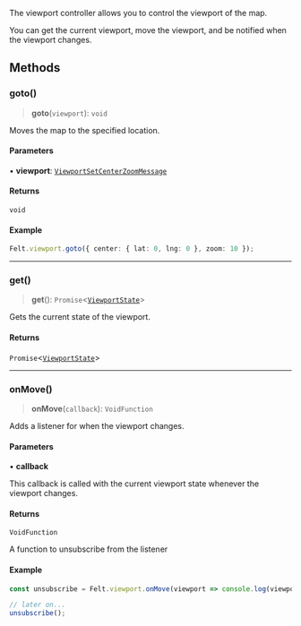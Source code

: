 The viewport controller allows you to control the viewport of the map.

You can get the current viewport, move the viewport, and be notified when
the viewport changes.

## Methods

### goto()

> **goto**(`viewport`): `void`

Moves the map to the specified location.

#### Parameters

• **viewport**: [`ViewportSetCenterZoomMessage`](ViewportSetCenterZoomMessage.md)

#### Returns

`void`

#### Example

```typescript
Felt.viewport.goto({ center: { lat: 0, lng: 0 }, zoom: 10 });
```

***

### get()

> **get**(): `Promise`\<[`ViewportState`](ViewportState.md)\>

Gets the current state of the viewport.

#### Returns

`Promise`\<[`ViewportState`](ViewportState.md)\>

***

### onMove()

> **onMove**(`callback`): `VoidFunction`

Adds a listener for when the viewport changes.

#### Parameters

• **callback**

This callback is called with the current viewport state whenever
the viewport changes.

#### Returns

`VoidFunction`

A function to unsubscribe from the listener

#### Example

```typescript
const unsubscribe = Felt.viewport.onMove(viewport => console.log(viewport.center.latitude));

// later on...
unsubscribe();
```
